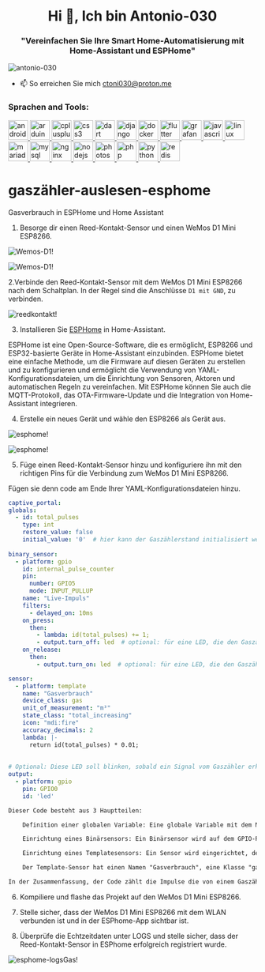 <h1 align="center">Hi 👋, Ich bin Antonio-030</h1>
<h3 align="center">"Vereinfachen Sie Ihre Smart Home-Automatisierung mit Home-Assistant und ESPHome"</h3>

<p align="left"> <img src="https://komarev.com/ghpvc/?username=antonio-030&label=Profile%20views&color=0e75b6&style=flat" alt="antonio-030" /> </p>

- 📫 So erreichen Sie mich ctoni030@proton.me


<h3 align="left">Sprachen and Tools:</h3>
<p align="left"> <a href="https://developer.android.com" target="_blank" rel="noreferrer"> <img src="https://raw.githubusercontent.com/devicons/devicon/master/icons/android/android-original-wordmark.svg" alt="android" width="40" height="40"/> </a> <a href="https://www.arduino.cc/" target="_blank" rel="noreferrer"> <img src="https://cdn.worldvectorlogo.com/logos/arduino-1.svg" alt="arduino" width="40" height="40"/> </a> <a href="https://www.w3schools.com/cpp/" target="_blank" rel="noreferrer"> <img src="https://raw.githubusercontent.com/devicons/devicon/master/icons/cplusplus/cplusplus-original.svg" alt="cplusplus" width="40" height="40"/> </a> <a href="https://www.w3schools.com/css/" target="_blank" rel="noreferrer"> <img src="https://raw.githubusercontent.com/devicons/devicon/master/icons/css3/css3-original-wordmark.svg" alt="css3" width="40" height="40"/> </a> <a href="https://dart.dev" target="_blank" rel="noreferrer"> <img src="https://www.vectorlogo.zone/logos/dartlang/dartlang-icon.svg" alt="dart" width="40" height="40"/> </a> <a href="https://www.djangoproject.com/" target="_blank" rel="noreferrer"> <img src="https://cdn.worldvectorlogo.com/logos/django.svg" alt="django" width="40" height="40"/> </a> <a href="https://www.docker.com/" target="_blank" rel="noreferrer"> <img src="https://raw.githubusercontent.com/devicons/devicon/master/icons/docker/docker-original-wordmark.svg" alt="docker" width="40" height="40"/> </a> <a href="https://flutter.dev" target="_blank" rel="noreferrer"> <img src="https://www.vectorlogo.zone/logos/flutterio/flutterio-icon.svg" alt="flutter" width="40" height="40"/> </a> <a href="https://grafana.com" target="_blank" rel="noreferrer"> <img src="https://www.vectorlogo.zone/logos/grafana/grafana-icon.svg" alt="grafana" width="40" height="40"/> </a> <a href="https://developer.mozilla.org/en-US/docs/Web/JavaScript" target="_blank" rel="noreferrer"> <img src="https://raw.githubusercontent.com/devicons/devicon/master/icons/javascript/javascript-original.svg" alt="javascript" width="40" height="40"/> </a> <a href="https://www.linux.org/" target="_blank" rel="noreferrer"> <img src="https://raw.githubusercontent.com/devicons/devicon/master/icons/linux/linux-original.svg" alt="linux" width="40" height="40"/> </a> <a href="https://mariadb.org/" target="_blank" rel="noreferrer"> <img src="https://www.vectorlogo.zone/logos/mariadb/mariadb-icon.svg" alt="mariadb" width="40" height="40"/> </a> <a href="https://www.mysql.com/" target="_blank" rel="noreferrer"> <img src="https://raw.githubusercontent.com/devicons/devicon/master/icons/mysql/mysql-original-wordmark.svg" alt="mysql" width="40" height="40"/> </a> <a href="https://www.nginx.com" target="_blank" rel="noreferrer"> <img src="https://raw.githubusercontent.com/devicons/devicon/master/icons/nginx/nginx-original.svg" alt="nginx" width="40" height="40"/> </a> <a href="https://nodejs.org" target="_blank" rel="noreferrer"> <img src="https://raw.githubusercontent.com/devicons/devicon/master/icons/nodejs/nodejs-original-wordmark.svg" alt="nodejs" width="40" height="40"/> </a> <a href="https://www.photoshop.com/en" target="_blank" rel="noreferrer"> <img src="https://raw.githubusercontent.com/devicons/devicon/master/icons/photoshop/photoshop-line.svg" alt="photoshop" width="40" height="40"/> </a> <a href="https://www.php.net" target="_blank" rel="noreferrer"> <img src="https://raw.githubusercontent.com/devicons/devicon/master/icons/php/php-original.svg" alt="php" width="40" height="40"/> </a> <a href="https://www.python.org" target="_blank" rel="noreferrer"> <img src="https://raw.githubusercontent.com/devicons/devicon/master/icons/python/python-original.svg" alt="python" width="40" height="40"/> </a> <a href="https://redis.io" target="_blank" rel="noreferrer"> <img src="https://raw.githubusercontent.com/devicons/devicon/master/icons/redis/redis-original-wordmark.svg" alt="redis" width="40" height="40"/> </a> </p>

# gaszähler-auslesen-esphome
Gasverbrauch in ESPHome und Home Assistant 

1. Besorge dir einen Reed-Kontakt-Sensor und einen WeMos D1 Mini ESP8266.

![Wemos-D1!](/bilder/wemos-d1-mini-esp8266.jpg)

![Wemos-D1!](/bilder/reed-kontakt.jpg)

2.Verbinde den Reed-Kontakt-Sensor mit dem WeMos D1 Mini ESP8266 nach dem Schaltplan. In der Regel sind die Anschlüsse `D1 mit GND`, zu verbinden.

![reedkontakt!](/bilder/reedkontakt_Steckplatine.jpg)

3. Installieren Sie [ESPHome](https://esphome.io/guides/getting_started_hassio.html) in Home-Assistant.  

ESPHome ist eine Open-Source-Software, die es ermöglicht, ESP8266 und ESP32-basierte Geräte in Home-Assistant einzubinden. ESPHome bietet eine einfache Methode, um die Firmware auf diesen Geräten zu erstellen und zu konfigurieren und ermöglicht die Verwendung von YAML-Konfigurationsdateien, um die Einrichtung von Sensoren, Aktoren und automatischen Regeln zu vereinfachen. Mit ESPHome können Sie auch die MQTT-Protokoll, das OTA-Firmware-Update und die Integration von Home-Assistant integrieren.

4. Erstelle ein neues Gerät und wähle den ESP8266 als Gerät aus.

![esphome!](/bilder/esphome-newDevice.jpg)

![esphome!](/bilder/esphome-create.jpg)


5. Füge einen Reed-Kontakt-Sensor hinzu und konfiguriere ihn mit den richtigen Pins für die Verbindung zum WeMos D1 Mini ESP8266.

Fügen sie denn code am Ende Ihrer YAML-Konfigurationsdateien hinzu.  
```yaml
captive_portal:
globals:
  - id: total_pulses
    type: int
    restore_value: false
    initial_value: '0'  # hier kann der Gaszählerstand initialisiert werden
  
binary_sensor:
  - platform: gpio
    id: internal_pulse_counter
    pin:
      number: GPIO5
      mode: INPUT_PULLUP
    name: "Live-Impuls"
    filters:
      - delayed_on: 10ms
    on_press:
      then:
        - lambda: id(total_pulses) += 1;
        - output.turn_off: led  # optional: für eine LED, die den Gaszählerpuls visualisiert
    on_release:
      then:
        - output.turn_on: led  # optional: für eine LED, die den Gaszählerpuls visualisiert

sensor:
  - platform: template
    name: "Gasverbrauch"
    device_class: gas
    unit_of_measurement: "m³"
    state_class: "total_increasing"
    icon: "mdi:fire"
    accuracy_decimals: 2
    lambda: |-
      return id(total_pulses) * 0.01;
    
           
# Optional: Diese LED soll blinken, sobald ein Signal vom Gaszähler erkannt wird
output:
  - platform: gpio
    pin: GPIO0
    id: 'led'	
```

```txt
Dieser Code besteht aus 3 Hauptteilen:

    Definition einer globalen Variable: Eine globale Variable mit dem Namen "total_pulses" wird definiert. Sie hat den Typ Integer und wird mit dem Wert 0 initialisiert. Sie wird nicht automatisch auf einen früheren Wert zurückgesetzt, wenn das System neu gestartet wird.

    Einrichtung eines Binärsensors: Ein Binärsensor wird auf dem GPIO-Pin 5 eingerichtet. Der Sensor überwacht den Pin auf Impulssignale. Wenn ein Impuls erkannt wird, wird die Variable "total_pulses" um 1 erhöht. Es wird auch eine optionale LED-Steuerung eingerichtet, die die LED ein- und ausschaltet, wenn ein Impuls erkannt wird, um diesen visuell darzustellen.

    Einrichtung eines Templatesensors: Ein Sensor wird eingerichtet, der die Variable "total_pulses" verwendet, um den Gesamtgasverbrauch in Kubikmetern zu berechnen. Der Sensor hat eine Klasse "total_increasing" und ein Icon "mdi:fire", die Berechnung wird mit 2 Nachkommastellen dargestellt und wird in der Home Assistant Benutzeroberfläche angezeigt.

    Der Template-Sensor hat einen Namen "Gasverbrauch", eine Klasse "gas", eine Einheit "m³" und eine Klasse "total_increasing", was bedeutet, dass der Wert des Sensors sich mit der Zeit erhöhen wird. Der Sensor hat auch ein Icon "mdi:fire", welches eine Feuer-Grafik darstellt und die Berechnung wird mit 2 Nachkommastellen dargestellt. Die Berechnung des Gasverbrauchs erfolgt durch die Verwendung der lambda-Funktion, die die Variable "total_pulses" multipliziert mit 0.01, was bedeutet, dass jeder Impuls, der erfasst wird, als 0.01 Kubikmeter Gasverbrauch interpretiert wird.

In der Zusammenfassung, der Code zählt die Impulse die von einem Gaszähler kommen und speichert diese in einer globalen Variable. Diese Variable wird dann verwendet um den Gasverbrauch in Kubikmetern zu berechnen und anzuzeigen. Es gibt auch eine optionale LED-Steuerung, die die LED ein- und ausschaltet, wenn ein Impuls erkannt wird, um diesen visuell darzustellen.
```
6. Kompiliere und flashe das Projekt auf den WeMos D1 Mini ESP8266.

7. Stelle sicher, dass der WeMos D1 Mini ESP8266 mit dem WLAN verbunden ist und in der ESPhome-App sichtbar ist.

8. Überprüfe die Echtzeitdaten unter LOGS und stelle sicher, dass der Reed-Kontakt-Sensor in ESPhome erfolgreich registriert wurde.

![esphome-logsGas!](/bilder/esphome-logsGas.jpg)


[def]: antonio-030/gasverbrauch-esphome/bilder/esphome-newDevice.jpg
